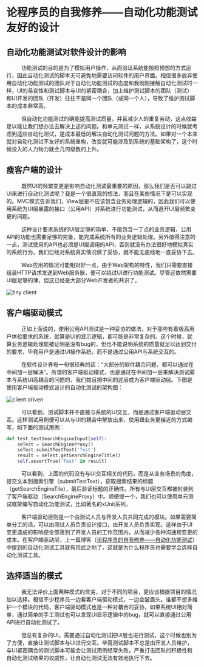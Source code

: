 # 论程序员的自我修养——自动化功能测试友好的设计

## 自动化功能测试对软件设计的影响

&nbsp;&nbsp;&nbsp;&nbsp;&nbsp;&nbsp;&nbsp;&nbsp;&nbsp;&nbsp;功能测试的目的是为了模拟用户操作，从而验证系统能按照预想的方式运行，因此自动化测试的脚本无可避免地需要访问软件的用户界面。相信很多放弃使用自动化功能测试的团队对于自动化功能测试的态度和我刚刚接触自动化测试时一样，UI的易变性和测试脚本与UI的紧密耦合，加上维护测试脚本的团队（测试）和UI开发的团队（开发）往往不是同一个团队（或同一个人），导致了维护测试脚本的成本非常高。

&nbsp;&nbsp;&nbsp;&nbsp;&nbsp;&nbsp;&nbsp;&nbsp;&nbsp;&nbsp;但自动化功能测试的确能提高测试质量，并且减少人的重复劳动，这点收益足以能让我们想办法去解决上述的问题。和单元测试一样，从系统设计的时候就考虑到适应自动化测试，是成本最低的解决自动化测试问题的方法。如果对一个本来就对自动化测试不友好的系统重构，改变就可能涉及到系统的基础架构了，这个时候投入的人力物力就会几何级数的上升。

## 瘦客户端的设计

&nbsp;&nbsp;&nbsp;&nbsp;&nbsp;&nbsp;&nbsp;&nbsp;&nbsp;&nbsp;既然UI的频繁变更是影响自动化测试最重要的原因，那么我们是否可以跳过UI来进行自动化测试呢？我是一个很直观的想法，而且在某些情况下是可以实现的。MVC模式告诉我们，View层是不应该包含业务处理逻辑的，因此我们可以使用系统为UI层暴露的接口（公用API）对系统进行功能测试，从而避开UI层频繁变更的问题。

&nbsp;&nbsp;&nbsp;&nbsp;&nbsp;&nbsp;&nbsp;&nbsp;&nbsp;&nbsp;这种设计要求系统的UI层足够的简单，不能包含一丁点的业务逻辑，公用API的功能也需要足够的完备，能完成系统所有的业务逻辑处理。另外值得注意的一点，测试使用的API也必须是UI层调用的API，否则就没有办法很好地模拟真实的系统行为。我们已经对系统真实情况做了妥协，就不能无底线地一直妥协下去。

&nbsp;&nbsp;&nbsp;&nbsp;&nbsp;&nbsp;&nbsp;&nbsp;&nbsp;&nbsp;Web应用的情况可能相对好一点，由于Web架构的特性，我们只需要直接组装HTTP请求发送到Web服务器，便可以绕过UI进行功能测试。尽管这依然需要UI层足够的薄，但这已经是大部分Web开发者的共识了。

![tiny client](https://phospher.github.io/20160817153409260.jpeg)

## 客户端驱动模式

&nbsp;&nbsp;&nbsp;&nbsp;&nbsp;&nbsp;&nbsp;&nbsp;&nbsp;&nbsp;正如上面说的，使用公用API测试是一种妥协的做法，对于那些有着极高用户体验要求的系统，就算是UI的显示逻辑，都可能是非常复杂的。这个时候，就算业务逻辑处理能被证明是没有bug的，但也不能说明系统的质量就足以达到交付的要求，毕竟用户是通过UI操作系统，而不是通过公用API与系统交互的。

&nbsp;&nbsp;&nbsp;&nbsp;&nbsp;&nbsp;&nbsp;&nbsp;&nbsp;&nbsp;在软件设计界有一句很经典的话：“大部分的软件耦合问题，都可以通过在中间加一层解决”。所谓的客户端驱动模式，也是通过在中间加一层来解决测试脚本与系统UI高耦合的问题的，我们姑且把中间的这层成为客户端驱动层。下图是使用客户端驱动模式设计的自动化测试的架构图：

![client driven](https://phospher.github.io/20130720171826890.jpeg)

&nbsp;&nbsp;&nbsp;&nbsp;&nbsp;&nbsp;&nbsp;&nbsp;&nbsp;&nbsp;可以看到，测试脚本并不直接与系统的UI交互，而是通过客户端驱动层交互。这样测试用例便可以从与UI的耦合中解放出来，使用跟业务更接近的方式编写，如下面的测试用例：

```python
def test_testSearchEngineInput(self):
    seTest = SearchEngineProxy()
    seTest.submitTestText('Test')
    result = seTest.getSearchEngineTitle()
    self.assertTrue('Test' in result)
```

&nbsp;&nbsp;&nbsp;&nbsp;&nbsp;&nbsp;&nbsp;&nbsp;&nbsp;&nbsp;可以看到，上面的代码没有与UI交互相关的代码，而是从业务场景的角度，提交文本到搜索引擎（submitTestText），获取搜索结果的标题（getSearchEngineTile），最后验证标题的正确性。所有与UI层交互都被封装到了客户端驱动（SearchEngineProxy）中。顺便提一个，我们也可以使用单元测试框架编写自动化功能测试，比如著名的xUnit系列。

&nbsp;&nbsp;&nbsp;&nbsp;&nbsp;&nbsp;&nbsp;&nbsp;&nbsp;&nbsp;客户端驱动层则是一个由测试人员与开发人员共同完成的模块。如果需要简单分工的话，可以由测试人员负责设计接口，由开发人员负责实现。这样由于UI变更造成的影响便全部落到了开发人员的工作范围内，从而减少各种沟通和变更的成本。在客户端驱动层，上一篇博客（[论程序员的自我修养——自动化功能测试](https://phospher.github.io/autoTest)）中提到的自动化测试工具就有用武之地了，这就是为什么程序员也需要学会选择自动化测试工具。

## 选择适当的模式

&nbsp;&nbsp;&nbsp;&nbsp;&nbsp;&nbsp;&nbsp;&nbsp;&nbsp;&nbsp;我无法评价上面两种模式的优劣，对于不同的项目，更应该根据项目的情况加以选择。相信不少程序员一边看客户端驱动模式，一边会皱眉头。谁都不想多维护一个模块的代码，客户端驱动模式也是一种对耦合的妥协，如果系统UI相对简单，通过简单的手工测试也可以发现UI显示逻辑中的bug，就可以直接通过公用API进行自动化测试了。

&nbsp;&nbsp;&nbsp;&nbsp;&nbsp;&nbsp;&nbsp;&nbsp;&nbsp;&nbsp;但总有复杂的UI，需要通过自动化测试把UI层也进行测试，这个时候也别为了方便，直接让测试脚本与UI进行交互。毕竟测试脚本不总是由开发人员维护，与UI紧密耦合的测试脚本可能会让测试用例经常失败，严重打击团队的积极性和自动化测试结果的权威性，让自动化测试无法有效地执行下去。